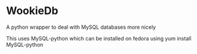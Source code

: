 WookieDb
========

A python wrapper to deal with MySQL databases more nicely

This uses MySQL-python which can be installed on fedora using
yum install MySQL-python
